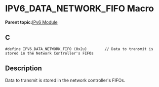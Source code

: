 # IPV6\_DATA\_NETWORK\_FIFO Macro

**Parent topic:**[IPv6 Module](GUID-F2484EF9-7914-43EE-A5B7-4FFDC27C8135.md)

## C

```
#define IPV6_DATA_NETWORK_FIFO (0x2u)        // Data to transmit is stored in the Network Controller's FIFOs
```

## Description

Data to transmit is stored in the network controller's FIFOs.

